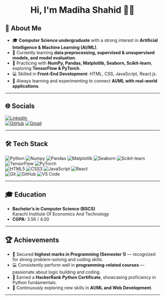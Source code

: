 <h1 align="center">Hi, I'm Madiha Shahid 👩‍💻</h1>  

## 🌟 About Me
- 🎓 **Computer Science undergraduate** with a strong interest in **Artificial Intelligence & Machine Learning (AI/ML)**.  
- 🚀 Currently learning **data preprocessing, supervised & unsupervised models, and model evaluation**.  
- 🤖 Practicing with **NumPy, Pandas, Matplotlib, Seaborn, Scikit-learn**, exploring **TensorFlow & PyTorch**.  
- 💻 Skilled in **Front-End Development**: HTML, CSS, JavaScript, React.js.  
- 🌱 Always learning and experimenting to connect **AI/ML with real-world applications**.  

---

## 🌐 Socials
[![LinkedIn](https://img.shields.io/badge/LinkedIn-%230077B5.svg?&logo=linkedin&logoColor=white)](https://www.linkedin.com/in/madiha-shahid-a64091308/)  
[![GitHub](https://img.shields.io/badge/GitHub-%2312100E.svg?&logo=github&logoColor=white)]([https://github.com/your-username](https://github.com/Madiha-Shahid0212))  
[![Gmail](https://img.shields.io/badge/Gmail-D14836?&logo=gmail&logoColor=white)](mailto:madihashahid212@gmail.com)  

---

## 🛠️ Tech Stack
![Python](https://img.shields.io/badge/Python-3776AB?style=for-the-badge&logo=python&logoColor=white)
![Numpy](https://img.shields.io/badge/Numpy-013243?style=for-the-badge&logo=numpy&logoColor=white)
![Pandas](https://img.shields.io/badge/Pandas-150458?style=for-the-badge&logo=pandas&logoColor=white)
![Matplotlib](https://img.shields.io/badge/Matplotlib-11557c?style=for-the-badge&logo=plotly&logoColor=white)
![Seaborn](https://img.shields.io/badge/Seaborn-4E9BCD?style=for-the-badge)
![Scikit-learn](https://img.shields.io/badge/Scikit--Learn-F7931E?style=for-the-badge&logo=scikitlearn&logoColor=white)  
![TensorFlow](https://img.shields.io/badge/TensorFlow-FF6F00?style=for-the-badge&logo=tensorflow&logoColor=white)
![PyTorch](https://img.shields.io/badge/PyTorch-EE4C2C?style=for-the-badge&logo=pytorch&logoColor=white)  
![HTML5](https://img.shields.io/badge/HTML5-E34F26?style=for-the-badge&logo=html5&logoColor=white)
![CSS3](https://img.shields.io/badge/CSS3-1572B6?style=for-the-badge&logo=css3&logoColor=white)
![JavaScript](https://img.shields.io/badge/JavaScript-F7DF1E?style=for-the-badge&logo=javascript&logoColor=black)
![React](https://img.shields.io/badge/React-61DAFB?style=for-the-badge&logo=react&logoColor=black)  
![Git](https://img.shields.io/badge/Git-F05032?style=for-the-badge&logo=git&logoColor=white)
![GitHub](https://img.shields.io/badge/GitHub-181717?style=for-the-badge&logo=github&logoColor=white)
![VS Code](https://img.shields.io/badge/VSCode-0078d7?style=for-the-badge&logo=visual-studio-code&logoColor=white)

---

## 🎓 Education
- **Bachelor’s in Computer Science (BSCS)**  
  Karachi Institute Of Economics And Technology
- **CGPA:** 3.56 / 4.00  

---

## 🏆 Achievements
- 🥇 Secured **highest marks in Programming (Semester 1)** — recognized for strong problem-solving and coding skills.  
- 💻 Consistently perform well in **programming-related courses** — passionate about logic building and coding.  
- 📜 Earned a **HackerRank Python Certificate**, showcasing proficiency in Python fundamentals.  
- 🌱 Continuously exploring new skills in **AI/ML and Web Development**. 

---
